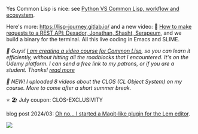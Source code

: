 Yes Common Lisp is nice: see [Python VS Common Lisp, workflow and ecosystem](https://lisp-journey.gitlab.io/pythonvslisp/).

Here's more: https://lisp-journey.gitlab.io/ and a new video: 🎥 [How to make requests to a REST API: Dexador, Jonathan, Shasht, Serapeum](https://www.youtube.com/watch?v=TAtwcBh1QLg), and we build a binary for the terminal. All this live coding in Emacs and SLIME.

*🎥 Guys! [I am creating a video course for Common Lisp](https://www.udemy.com/course/common-lisp-programming/?referralCode=2F3D698BBC4326F94358), so you can learn it efficiently, without hitting all the roadblocks that I encountered. It's on the Udemy platform. I can send a free link to my patrons, or if you are a student. Thanks! [read more](https://github.com/vindarel/common-lisp-course-in-videos)*

*🚀 NEW! I uploaded 8 videos about the CLOS (CL Object System) on my course. More to come after a short summer break.* 

⭐ 🏖️ July coupon: CLOS-EXCLUSIVITY

blog post 2024/03: [Oh no… I started a Magit-like plugin for the Lem editor](https://lisp-journey.gitlab.io/blog/oh-no-i-started-a-magit-like-plugin-for-the-lem-editor/).

[![](https://res.cloudinary.com/practicaldev/image/fetch/s--DDV7WML2--/c_limit%2Cf_auto%2Cfl_progressive%2Cq_auto%2Cw_800/https://dev-to-uploads.s3.amazonaws.com/uploads/articles/ep642zji6e3iuxcbe16v.png)](https://www.udemy.com/course/common-lisp-programming/?referralCode=2F3D698BBC4326F94358)
<!--
My hidden plan is to **make Common Lisp popular again**. For this I write on collaborative resources (I am a massive contributor of the [Cookbook](https://lispcookbook.github.io/cl-cookbook/)).

<a href='https://ko-fi.com/K3K828W0V' target='_blank'><img height='36' style='border:0px;height:36px;' src='https://cdn.ko-fi.com/cdn/kofi2.png?v=2' border='0' alt='Buy Me a Coffee at ko-fi.com' /></a>

--!>
